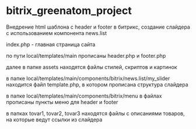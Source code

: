 # bitrix_greenatom_project
Внедрение html шаблона с header и footer в битрикс, создание слайдера с использованием компонента news.list

index.php - главная страница сайта

по пути local/templates/main прописаны header.php и footer.php 

далее в папке assets находятся файлы стилей, скриптов и картинок

в папке local/templates/main/components/bitrix/news.list/my_slider находится файл template.php, в котором прописана структура слайдера 

в папке local/templates/main/components/bitrix/menu в файлах прописаны пункты меню для header и footer 

в папках tovar1, tovar2, tovar3 находятся файлы с описаниями товаров, на которые ведут ссылки из слайдера
